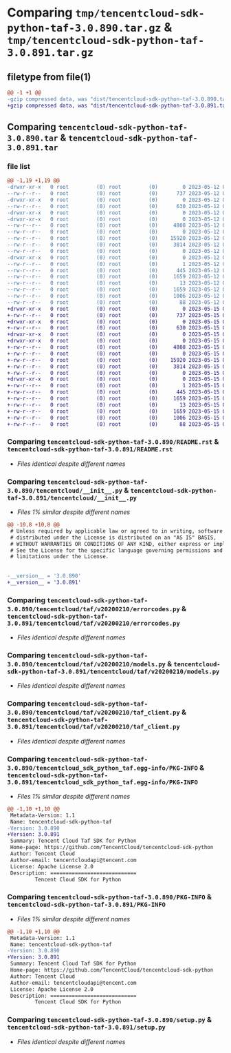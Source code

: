 # Comparing `tmp/tencentcloud-sdk-python-taf-3.0.890.tar.gz` & `tmp/tencentcloud-sdk-python-taf-3.0.891.tar.gz`

## filetype from file(1)

```diff
@@ -1 +1 @@
-gzip compressed data, was "dist/tencentcloud-sdk-python-taf-3.0.890.tar", last modified: Fri May 12 03:43:24 2023, max compression
+gzip compressed data, was "dist/tencentcloud-sdk-python-taf-3.0.891.tar", last modified: Mon May 15 04:32:57 2023, max compression
```

## Comparing `tencentcloud-sdk-python-taf-3.0.890.tar` & `tencentcloud-sdk-python-taf-3.0.891.tar`

### file list

```diff
@@ -1,19 +1,19 @@
-drwxr-xr-x   0 root         (0) root         (0)        0 2023-05-12 03:43:24.000000 tencentcloud-sdk-python-taf-3.0.890/
--rw-r--r--   0 root         (0) root         (0)      737 2023-05-12 03:43:24.000000 tencentcloud-sdk-python-taf-3.0.890/README.rst
-drwxr-xr-x   0 root         (0) root         (0)        0 2023-05-12 03:43:24.000000 tencentcloud-sdk-python-taf-3.0.890/tencentcloud/
--rw-r--r--   0 root         (0) root         (0)      630 2023-05-12 03:43:24.000000 tencentcloud-sdk-python-taf-3.0.890/tencentcloud/__init__.py
-drwxr-xr-x   0 root         (0) root         (0)        0 2023-05-12 03:43:24.000000 tencentcloud-sdk-python-taf-3.0.890/tencentcloud/taf/
-drwxr-xr-x   0 root         (0) root         (0)        0 2023-05-12 03:43:24.000000 tencentcloud-sdk-python-taf-3.0.890/tencentcloud/taf/v20200210/
--rw-r--r--   0 root         (0) root         (0)     4808 2023-05-12 03:43:24.000000 tencentcloud-sdk-python-taf-3.0.890/tencentcloud/taf/v20200210/errorcodes.py
--rw-r--r--   0 root         (0) root         (0)        0 2023-05-12 03:43:24.000000 tencentcloud-sdk-python-taf-3.0.890/tencentcloud/taf/v20200210/__init__.py
--rw-r--r--   0 root         (0) root         (0)    15920 2023-05-12 03:43:24.000000 tencentcloud-sdk-python-taf-3.0.890/tencentcloud/taf/v20200210/models.py
--rw-r--r--   0 root         (0) root         (0)     3814 2023-05-12 03:43:24.000000 tencentcloud-sdk-python-taf-3.0.890/tencentcloud/taf/v20200210/taf_client.py
--rw-r--r--   0 root         (0) root         (0)        0 2023-05-12 03:43:24.000000 tencentcloud-sdk-python-taf-3.0.890/tencentcloud/taf/__init__.py
-drwxr-xr-x   0 root         (0) root         (0)        0 2023-05-12 03:43:24.000000 tencentcloud-sdk-python-taf-3.0.890/tencentcloud_sdk_python_taf.egg-info/
--rw-r--r--   0 root         (0) root         (0)        1 2023-05-12 03:43:24.000000 tencentcloud-sdk-python-taf-3.0.890/tencentcloud_sdk_python_taf.egg-info/dependency_links.txt
--rw-r--r--   0 root         (0) root         (0)      445 2023-05-12 03:43:24.000000 tencentcloud-sdk-python-taf-3.0.890/tencentcloud_sdk_python_taf.egg-info/SOURCES.txt
--rw-r--r--   0 root         (0) root         (0)     1659 2023-05-12 03:43:24.000000 tencentcloud-sdk-python-taf-3.0.890/tencentcloud_sdk_python_taf.egg-info/PKG-INFO
--rw-r--r--   0 root         (0) root         (0)       13 2023-05-12 03:43:24.000000 tencentcloud-sdk-python-taf-3.0.890/tencentcloud_sdk_python_taf.egg-info/top_level.txt
--rw-r--r--   0 root         (0) root         (0)     1659 2023-05-12 03:43:24.000000 tencentcloud-sdk-python-taf-3.0.890/PKG-INFO
--rw-r--r--   0 root         (0) root         (0)     1006 2023-05-12 03:43:24.000000 tencentcloud-sdk-python-taf-3.0.890/setup.py
--rw-r--r--   0 root         (0) root         (0)       88 2023-05-12 03:43:24.000000 tencentcloud-sdk-python-taf-3.0.890/setup.cfg
+drwxr-xr-x   0 root         (0) root         (0)        0 2023-05-15 04:32:57.000000 tencentcloud-sdk-python-taf-3.0.891/
+-rw-r--r--   0 root         (0) root         (0)      737 2023-05-15 04:32:56.000000 tencentcloud-sdk-python-taf-3.0.891/README.rst
+drwxr-xr-x   0 root         (0) root         (0)        0 2023-05-15 04:32:57.000000 tencentcloud-sdk-python-taf-3.0.891/tencentcloud/
+-rw-r--r--   0 root         (0) root         (0)      630 2023-05-15 04:32:56.000000 tencentcloud-sdk-python-taf-3.0.891/tencentcloud/__init__.py
+drwxr-xr-x   0 root         (0) root         (0)        0 2023-05-15 04:32:57.000000 tencentcloud-sdk-python-taf-3.0.891/tencentcloud/taf/
+drwxr-xr-x   0 root         (0) root         (0)        0 2023-05-15 04:32:57.000000 tencentcloud-sdk-python-taf-3.0.891/tencentcloud/taf/v20200210/
+-rw-r--r--   0 root         (0) root         (0)     4808 2023-05-15 04:32:56.000000 tencentcloud-sdk-python-taf-3.0.891/tencentcloud/taf/v20200210/errorcodes.py
+-rw-r--r--   0 root         (0) root         (0)        0 2023-05-15 04:32:56.000000 tencentcloud-sdk-python-taf-3.0.891/tencentcloud/taf/v20200210/__init__.py
+-rw-r--r--   0 root         (0) root         (0)    15920 2023-05-15 04:32:56.000000 tencentcloud-sdk-python-taf-3.0.891/tencentcloud/taf/v20200210/models.py
+-rw-r--r--   0 root         (0) root         (0)     3814 2023-05-15 04:32:56.000000 tencentcloud-sdk-python-taf-3.0.891/tencentcloud/taf/v20200210/taf_client.py
+-rw-r--r--   0 root         (0) root         (0)        0 2023-05-15 04:32:56.000000 tencentcloud-sdk-python-taf-3.0.891/tencentcloud/taf/__init__.py
+drwxr-xr-x   0 root         (0) root         (0)        0 2023-05-15 04:32:57.000000 tencentcloud-sdk-python-taf-3.0.891/tencentcloud_sdk_python_taf.egg-info/
+-rw-r--r--   0 root         (0) root         (0)        1 2023-05-15 04:32:57.000000 tencentcloud-sdk-python-taf-3.0.891/tencentcloud_sdk_python_taf.egg-info/dependency_links.txt
+-rw-r--r--   0 root         (0) root         (0)      445 2023-05-15 04:32:57.000000 tencentcloud-sdk-python-taf-3.0.891/tencentcloud_sdk_python_taf.egg-info/SOURCES.txt
+-rw-r--r--   0 root         (0) root         (0)     1659 2023-05-15 04:32:57.000000 tencentcloud-sdk-python-taf-3.0.891/tencentcloud_sdk_python_taf.egg-info/PKG-INFO
+-rw-r--r--   0 root         (0) root         (0)       13 2023-05-15 04:32:57.000000 tencentcloud-sdk-python-taf-3.0.891/tencentcloud_sdk_python_taf.egg-info/top_level.txt
+-rw-r--r--   0 root         (0) root         (0)     1659 2023-05-15 04:32:57.000000 tencentcloud-sdk-python-taf-3.0.891/PKG-INFO
+-rw-r--r--   0 root         (0) root         (0)     1006 2023-05-15 04:32:56.000000 tencentcloud-sdk-python-taf-3.0.891/setup.py
+-rw-r--r--   0 root         (0) root         (0)       88 2023-05-15 04:32:57.000000 tencentcloud-sdk-python-taf-3.0.891/setup.cfg
```

### Comparing `tencentcloud-sdk-python-taf-3.0.890/README.rst` & `tencentcloud-sdk-python-taf-3.0.891/README.rst`

 * *Files identical despite different names*

### Comparing `tencentcloud-sdk-python-taf-3.0.890/tencentcloud/__init__.py` & `tencentcloud-sdk-python-taf-3.0.891/tencentcloud/__init__.py`

 * *Files 1% similar despite different names*

```diff
@@ -10,8 +10,8 @@
 # Unless required by applicable law or agreed to in writing, software
 # distributed under the License is distributed on an "AS IS" BASIS,
 # WITHOUT WARRANTIES OR CONDITIONS OF ANY KIND, either express or implied.
 # See the License for the specific language governing permissions and
 # limitations under the License.
 
 
-__version__ = '3.0.890'
+__version__ = '3.0.891'
```

### Comparing `tencentcloud-sdk-python-taf-3.0.890/tencentcloud/taf/v20200210/errorcodes.py` & `tencentcloud-sdk-python-taf-3.0.891/tencentcloud/taf/v20200210/errorcodes.py`

 * *Files identical despite different names*

### Comparing `tencentcloud-sdk-python-taf-3.0.890/tencentcloud/taf/v20200210/models.py` & `tencentcloud-sdk-python-taf-3.0.891/tencentcloud/taf/v20200210/models.py`

 * *Files identical despite different names*

### Comparing `tencentcloud-sdk-python-taf-3.0.890/tencentcloud/taf/v20200210/taf_client.py` & `tencentcloud-sdk-python-taf-3.0.891/tencentcloud/taf/v20200210/taf_client.py`

 * *Files identical despite different names*

### Comparing `tencentcloud-sdk-python-taf-3.0.890/tencentcloud_sdk_python_taf.egg-info/PKG-INFO` & `tencentcloud-sdk-python-taf-3.0.891/tencentcloud_sdk_python_taf.egg-info/PKG-INFO`

 * *Files 1% similar despite different names*

```diff
@@ -1,10 +1,10 @@
 Metadata-Version: 1.1
 Name: tencentcloud-sdk-python-taf
-Version: 3.0.890
+Version: 3.0.891
 Summary: Tencent Cloud Taf SDK for Python
 Home-page: https://github.com/TencentCloud/tencentcloud-sdk-python
 Author: Tencent Cloud
 Author-email: tencentcloudapi@tencent.com
 License: Apache License 2.0
 Description: ============================
         Tencent Cloud SDK for Python
```

### Comparing `tencentcloud-sdk-python-taf-3.0.890/PKG-INFO` & `tencentcloud-sdk-python-taf-3.0.891/PKG-INFO`

 * *Files 1% similar despite different names*

```diff
@@ -1,10 +1,10 @@
 Metadata-Version: 1.1
 Name: tencentcloud-sdk-python-taf
-Version: 3.0.890
+Version: 3.0.891
 Summary: Tencent Cloud Taf SDK for Python
 Home-page: https://github.com/TencentCloud/tencentcloud-sdk-python
 Author: Tencent Cloud
 Author-email: tencentcloudapi@tencent.com
 License: Apache License 2.0
 Description: ============================
         Tencent Cloud SDK for Python
```

### Comparing `tencentcloud-sdk-python-taf-3.0.890/setup.py` & `tencentcloud-sdk-python-taf-3.0.891/setup.py`

 * *Files identical despite different names*

